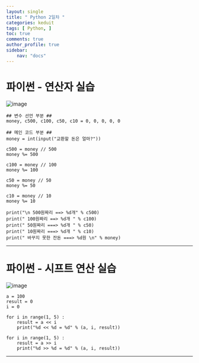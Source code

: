 ```yaml
---
layout: single
title: " Python 2일차 "
categories: keduit
tags: [ Python, ]
toc: true 
comments: true
author_profile: true
sidebar:
    nav: "docs"
---
```


# 파이썬 - 연산자 실습

![image](https://user-images.githubusercontent.com/128279031/232937297-0763c8c4-1b49-44c3-82e9-1dd8dd6da100.png)

```
## 변수 선언 부분 ##
money, c500, c100, c50, c10 = 0, 0, 0, 0, 0

## 메인 코드 부분 ##
money = int(input("교환할 돈은 얼마?"))

c500 = money // 500
money %= 500

c100 = money // 100
money %= 100

c50 = money // 50
money %= 50

c10 = money // 10
money %= 10

print("\n 500원짜리 ==> %d개" % c500)
print(" 100원짜리 ==> %d개 " % c100)
print(" 50원짜리 ===> %d개 " % c50)
print(" 10원짜리 ===> %d개 " % c10)
print(" 바꾸지 못한 잔돈 ===> %d원 \n" % money)
```

---

# 파이썬 - 시프트 연산 실습

![image](https://user-images.githubusercontent.com/128279031/232941492-3d30c7ae-b21e-49d6-91f1-bd635a8c0569.png)

```
a = 100
result = 0
i = 0

for i in range(1, 5) :
    result = a << i
    print("%d << %d = %d" % (a, i, result))

for i in range(1, 5) :
    result = a >> i
    print("%d >> %d = %d" % (a, i, result)) 
```

---

# 

